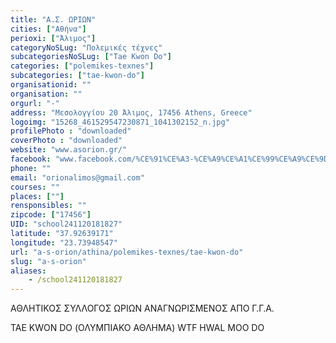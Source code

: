```yaml
---
title: "Α.Σ. ΩΡΙΩΝ"
cities: ["Αθήνα"]
perioxi: ["Άλιμος"]
categoryNoSLug: "Πολεμικές τέχνες"
subcategoriesNoSLug: ["Tae Kwon Do"]
categories: ["polemikes-texnes"]
subcategories: ["tae-kwon-do"]
organisationid: ""
organisation: ""
orgurl: "-"
address: "Μεσολογγίου 20 Άλιμος, 17456 Athens, Greece"
logoimg: "15268_461529547230871_1041302152_n.jpg"
profilePhoto : "downloaded"
coverPhoto : "downloaded"
website: "www.asorion.gr/"
facebook: "www.facebook.com/%CE%91%CE%A3-%CE%A9%CE%A1%CE%99%CE%A9%CE%9D/181863531864142"
phone: ""
email: "orionalimos@gmail.com"
courses: ""
places: [""]
rensponsibles: ""
zipcode: ["17456"]
UID: "school241120181827"
latitude: "37.92639171"
longitude: "23.73948547"
url: "a-s-orion/athina/polemikes-texnes/tae-kwon-do"
slug: "a-s-orion"
aliases:
    - /school241120181827
---
```



ΑΘΛΗΤΙΚΟΣ ΣΥΛΛΟΓΟΣ ΩΡΙΩΝ ΑΝΑΓΝΩΡΙΣΜΕΝΟΣ ΑΠΟ Γ.Γ.Α.

TAE KWON DO (ΟΛΥΜΠΙΑΚΟ ΑΘΛΗΜΑ) WTF HWAL MOO DO